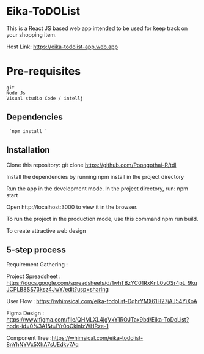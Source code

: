 # Eika-ToDOList

This is a React JS based web app intended to be used for keep track on your shopping item.

Host Link:   https://eika-todolist-app.web.app
# Pre-requisites
    git
    Node Js
    Visual studio Code / intellj
##  Dependencies
     `npm install `
        

## Installation
Clone this repository: git clone https://github.com/Poongothai-R/tdl

Install the dependencies by running npm install in the project directory

Run the app in the development mode. In the project directory, run: npm start

Open http://localhost:3000 to view it in the browser.

To run the project in the production mode, use this command npm run build.

To create attractive web design

## 5-step process
Requirement Gathering : 

Project Spreadsheet : https://docs.google.com/spreadsheets/d/1whTBzYC01RxKnL0vOSr4pL_9kuJCPLB8SS73ksz4JwY/edit?usp=sharing

User Flow : https://whimsical.com/eika-todolist-DqhrYMX61H27jAJ54YiXoA

Figma Design : https://www.figma.com/file/QHMLXL4jgVxY1ROJTax9bd/Eika-ToDoList?node-id=0%3A1&t=IYr0oCkinIzWHRze-1

Component Tree :https://whimsical.com/eika-todolist-8nYhNYVx5XhA7sUEdkv7Aq


